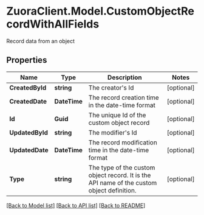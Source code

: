 # ZuoraClient.Model.CustomObjectRecordWithAllFields
Record data from an object

## Properties

Name | Type | Description | Notes
------------ | ------------- | ------------- | -------------
**CreatedById** | **string** | The creator&#39;s Id | [optional] 
**CreatedDate** | **DateTime** | The record creation time in the date-time format | [optional] 
**Id** | **Guid** | The unique Id of the custom object record | [optional] 
**UpdatedById** | **string** | The modifier&#39;s Id | [optional] 
**UpdatedDate** | **DateTime** | The record modification time in the date-time format | [optional] 
**Type** | **string** | The type of the custom object record. It is the API name of the custom object definition. | [optional] 

[[Back to Model list]](../README.md#documentation-for-models) [[Back to API list]](../README.md#documentation-for-api-endpoints) [[Back to README]](../README.md)

